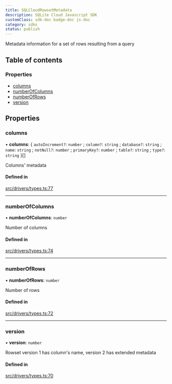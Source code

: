 ```yaml
---
title: SQLCloudRowsetMetadata
description: SQLite Cloud Javascript SDK
customClass: sdk-doc badge-doc js-doc
category: sdks
status: publish
---
```


Metadata information for a set of rows resulting from a query

## Table of contents

### Properties

- [columns](sqlcloudrowsetmetadata#columns)
- [numberOfColumns](sqlcloudrowsetmetadata#numberofcolumns)
- [numberOfRows](sqlcloudrowsetmetadata#numberofrows)
- [version](sqlcloudrowsetmetadata#version)

## Properties

### columns

• **columns**: \{ `autoIncrement?`: `number` ; `column?`: `string` ; `database?`: `string` ; `name`: `string` ; `notNull?`: `number` ; `primaryKey?`: `number` ; `table?`: `string` ; `type?`: `string`  }[]

Columns' metadata

#### Defined in

[src/drivers/types.ts:77](https://github.com/sqlitecloud/sqlitecloud-js/blob/f7cd658/src/drivers/types.ts#L77)

___

### numberOfColumns

• **numberOfColumns**: `number`

Number of columns

#### Defined in

[src/drivers/types.ts:74](https://github.com/sqlitecloud/sqlitecloud-js/blob/f7cd658/src/drivers/types.ts#L74)

___

### numberOfRows

• **numberOfRows**: `number`

Number of rows

#### Defined in

[src/drivers/types.ts:72](https://github.com/sqlitecloud/sqlitecloud-js/blob/f7cd658/src/drivers/types.ts#L72)

___

### version

• **version**: `number`

Rowset version 1 has column's name, version 2 has extended metadata

#### Defined in

[src/drivers/types.ts:70](https://github.com/sqlitecloud/sqlitecloud-js/blob/f7cd658/src/drivers/types.ts#L70)

